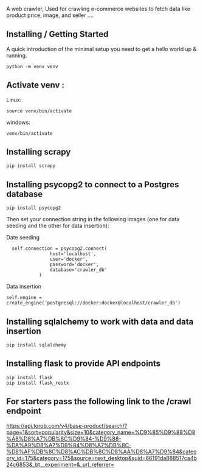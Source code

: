A web crawler, Used for crawling e-commerce  websites to fetch data like product price, image, and seller ....

## Installing / Getting Started

A quick introduction of the minimal setup you need to get a hello world up &
running.

```shell
python -m venv venv
```

## Activate venv : 
Linux:
```shell
source venv/bin/activate
```

windows:
```shell
venv/bin/activate
```

## Installing scrapy 

```shell
pip install scrapy
```

## Installing psycopg2 to connect to a Postgres database 

```shell
pip install psycopg2
```

Then set your connection string in the following images (one for data seeding and the other for data insertion):

Date seeding

```
  self.connection = psycopg2.connect(
                host='localhost',
                user='docker',
                password='docker',
                database='crawler_db'
            )
```

Data insertion
```
self.engine = create_engine('postgresql://docker:docker@localhost/crawler_db')
```


## Installing sqlalchemy to work with data and data insertion

```shell
pip install sqlalchemy
```


## Installing flask to provide API endpoints

```shell
pip install flask
pip install flask_restx
```


## For starters pass the following link to the /crawl endpoint

https://api.torob.com/v4/base-product/search/?page=1&sort=popularity&size=10&category_name=%D9%85%D9%88%D8%A8%D8%A7%DB%8C%D9%84-%D9%88-%DA%A9%D8%A7%D9%84%D8%A7%DB%8C-%D8%AF%DB%8C%D8%AC%DB%8C%D8%AA%D8%A7%D9%84&category_id=175&category=175&source=next_desktop&suid=66191da888517ca4b24c6853&_bt__experiment=&_url_referrer=

